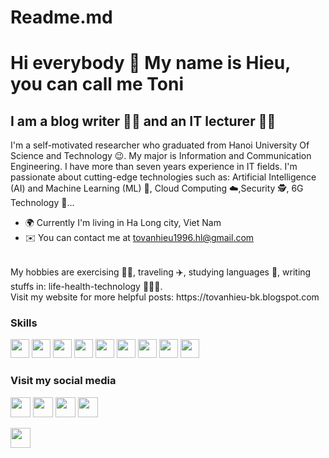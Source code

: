 # Readme.md
Hi everybody 👋 My name is Hieu, you can call me Toni
============================

I am a blog writer 👨‍💻 and an IT lecturer 🧑‍🏫
----------------------------------

I'm a self-motivated researcher who graduated from Hanoi University Of Science and Technology 😉. My major is Information and Communication Engineering. I have more than seven years experience in IT fields. I'm passionate about cutting-edge technologies such as: Artificial Intelligence (AI) and Machine Learning (ML) 🤖, Cloud Computing ☁️,Security 🕵️, 6G Technology 📡... 
<br/>
* 🌍 Currently I'm living in Ha Long city, Viet Nam
* ✉️ You can contact me at [tovanhieu1996.hl@gmail.com](mailto:tovanhieu1996.hl@gmail.com)
</br>
My hobbies are exercising 🏃‍♂️, traveling ✈️, studying languages 📖, writing stuffs in: life-health-technology 🧑🏻‍💻.
</br>
Visit my website for more helpful posts: https://tovanhieu-bk.blogspot.com

### Skills
<p align="left">
<img src="https://upload.wikimedia.org/wikipedia/commons/thumb/c/c3/Python-logo-notext.svg/1869px-Python-logo-notext.svg.png" width="30px" height="30px" alt="">
<img src="https://cdn.icon-icons.com/icons2/2415/PNG/512/java_original_wordmark_logo_icon_146459.png" width="30px" height="30px" alt="">
<img src="https://cdn-icons-png.flaticon.com/512/6132/6132222.png" width="30px" height="30px" alt="">
<img src="https://cdn.iconscout.com/icon/free/png-256/free-javascript-2038874-1720087.png"  width="30px" height="30px" alt="">
<img src="https://cdn-icons-png.flaticon.com/512/919/919827.png" width="30px" height="30px" alt="">
<img src="https://cdn-icons-png.flaticon.com/512/919/919826.png" width="30px" height="30px" alt="">
<img src="https://uxwing.com/wp-content/themes/uxwing/download/brands-and-social-media/kubernetes-icon.png" width="30px" height="30px" alt="">
<img src="https://encrypted-tbn0.gstatic.com/images?q=tbn:ANd9GcQc7KjHTXcgfW6r9P_Q3xsgbSdC-RewQObGtQ&usqp=CAU" width="30px" height="30px" alt="">
<img src="https://icons.veryicon.com/png/o/miscellaneous/color-work-icon/blockchain-2.png" width="30px" height="30px" alt="">  
</p>

### Visit my social media

<p align="left"><a href="https://www.linkedin.com/in/tô-văn-hiệu-8b566a130/" target="_blank" rel="noreferrer"><img src="https://raw.githubusercontent.com/danielcranney/readme-generator/main/public/icons/socials/linkedin.svg" width="32" height="32" /></a>
<a href="https://twitter.com/hieutv96" target="_blank" rel="noreferrer"><img src="https://raw.githubusercontent.com/danielcranney/readme-generator/main/public/icons/socials/twitter.svg" width="32" height="32" /></a>
<a href="https://www.youtube.com/@hieutovan96" target="_blank" rel="noreferrer"><img src="https://raw.githubusercontent.com/danielcranney/readme-generator/main/public/icons/socials/youtube.svg" width="32" height="32" /></a>
<a href="http://www.instagram.com/hieutv96" target="_blank" rel="noreferrer"><img src="https://raw.githubusercontent.com/danielcranney/readme-generator/main/public/icons/socials/instagram.svg" width="32" height="32" /></a> </p>
<a href="https://www.facebook.com/profile.php?id=100010855276896" target="_blank" rel="noreferrer"><img src="https://upload.wikimedia.org/wikipedia/commons/thumb/b/b8/2021_Facebook_icon.svg/2048px-2021_Facebook_icon.svg.png" width="32" height="32" /></a> </p>
